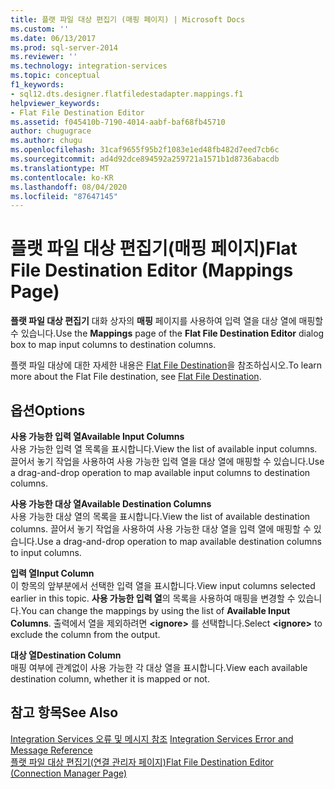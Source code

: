 ```yaml
---
title: 플랫 파일 대상 편집기 (매핑 페이지) | Microsoft Docs
ms.custom: ''
ms.date: 06/13/2017
ms.prod: sql-server-2014
ms.reviewer: ''
ms.technology: integration-services
ms.topic: conceptual
f1_keywords:
- sql12.dts.designer.flatfiledestadapter.mappings.f1
helpviewer_keywords:
- Flat File Destination Editor
ms.assetid: f045410b-7190-4014-aabf-baf68fb45710
author: chugugrace
ms.author: chugu
ms.openlocfilehash: 31caf9655f95b2f1083e1ed48fb482d7eed7cb6c
ms.sourcegitcommit: ad4d92dce894592a259721a1571b1d8736abacdb
ms.translationtype: MT
ms.contentlocale: ko-KR
ms.lasthandoff: 08/04/2020
ms.locfileid: "87647145"
---
```

# <a name="flat-file-destination-editor-mappings-page"></a><span data-ttu-id="1db39-102">플랫 파일 대상 편집기(매핑 페이지)</span><span class="sxs-lookup"><span data-stu-id="1db39-102">Flat File Destination Editor (Mappings Page)</span></span>
  <span data-ttu-id="1db39-103">**플랫 파일 대상 편집기** 대화 상자의 **매핑** 페이지를 사용하여 입력 열을 대상 열에 매핑할 수 있습니다.</span><span class="sxs-lookup"><span data-stu-id="1db39-103">Use the **Mappings** page of the **Flat File Destination Editor** dialog box to map input columns to destination columns.</span></span>  
  
 <span data-ttu-id="1db39-104">플랫 파일 대상에 대한 자세한 내용은 [Flat File Destination](data-flow/flat-file-destination.md)을 참조하십시오.</span><span class="sxs-lookup"><span data-stu-id="1db39-104">To learn more about the Flat File destination, see [Flat File Destination](data-flow/flat-file-destination.md).</span></span>  
  
## <a name="options"></a><span data-ttu-id="1db39-105">옵션</span><span class="sxs-lookup"><span data-stu-id="1db39-105">Options</span></span>  
 <span data-ttu-id="1db39-106">**사용 가능한 입력 열**</span><span class="sxs-lookup"><span data-stu-id="1db39-106">**Available Input Columns**</span></span>  
 <span data-ttu-id="1db39-107">사용 가능한 입력 열 목록을 표시합니다.</span><span class="sxs-lookup"><span data-stu-id="1db39-107">View the list of available input columns.</span></span> <span data-ttu-id="1db39-108">끌어서 놓기 작업을 사용하여 사용 가능한 입력 열을 대상 열에 매핑할 수 있습니다.</span><span class="sxs-lookup"><span data-stu-id="1db39-108">Use a drag-and-drop operation to map available input columns to destination columns.</span></span>  
  
 <span data-ttu-id="1db39-109">**사용 가능한 대상 열**</span><span class="sxs-lookup"><span data-stu-id="1db39-109">**Available Destination Columns**</span></span>  
 <span data-ttu-id="1db39-110">사용 가능한 대상 열의 목록을 표시합니다.</span><span class="sxs-lookup"><span data-stu-id="1db39-110">View the list of available destination columns.</span></span> <span data-ttu-id="1db39-111">끌어서 놓기 작업을 사용하여 사용 가능한 대상 열을 입력 열에 매핑할 수 있습니다.</span><span class="sxs-lookup"><span data-stu-id="1db39-111">Use a drag-and-drop operation to map available destination columns to input columns.</span></span>  
  
 <span data-ttu-id="1db39-112">**입력 열**</span><span class="sxs-lookup"><span data-stu-id="1db39-112">**Input Column**</span></span>  
 <span data-ttu-id="1db39-113">이 항목의 앞부분에서 선택한 입력 열을 표시합니다.</span><span class="sxs-lookup"><span data-stu-id="1db39-113">View input columns selected earlier in this topic.</span></span> <span data-ttu-id="1db39-114">**사용 가능한 입력 열**의 목록을 사용하여 매핑을 변경할 수 있습니다.</span><span class="sxs-lookup"><span data-stu-id="1db39-114">You can change the mappings by using the list of **Available Input Columns**.</span></span> <span data-ttu-id="1db39-115">출력에서 열을 제외하려면 **\<ignore>** 를 선택합니다.</span><span class="sxs-lookup"><span data-stu-id="1db39-115">Select **\<ignore>** to exclude the column from the output.</span></span>  
  
 <span data-ttu-id="1db39-116">**대상 열**</span><span class="sxs-lookup"><span data-stu-id="1db39-116">**Destination Column**</span></span>  
 <span data-ttu-id="1db39-117">매핑 여부에 관계없이 사용 가능한 각 대상 열을 표시합니다.</span><span class="sxs-lookup"><span data-stu-id="1db39-117">View each available destination column, whether it is mapped or not.</span></span>  
  
## <a name="see-also"></a><span data-ttu-id="1db39-118">참고 항목</span><span class="sxs-lookup"><span data-stu-id="1db39-118">See Also</span></span>  
 <span data-ttu-id="1db39-119">[Integration Services 오류 및 메시지 참조](../../2014/integration-services/integration-services-error-and-message-reference.md) </span><span class="sxs-lookup"><span data-stu-id="1db39-119">[Integration Services Error and Message Reference](../../2014/integration-services/integration-services-error-and-message-reference.md) </span></span>  
 [<span data-ttu-id="1db39-120">플랫 파일 대상 편집기&#40;연결 관리자 페이지&#41;</span><span class="sxs-lookup"><span data-stu-id="1db39-120">Flat File Destination Editor &#40;Connection Manager Page&#41;</span></span>](../../2014/integration-services/flat-file-destination-editor-connection-manager-page.md)  
  
  
